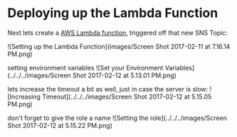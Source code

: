 
Deploying up the Lambda Function
===

Next lets create a [AWS Lambda function](https://console.aws.amazon.com/lambda/home), triggered off that new SNS Topic: 

![Setting up the Lambda Function](images/Screen Shot 2017-02-11 at 7.16.14 PM.png)


setting environment variables
![Set your Environment Variables](../../../images/Screen Shot 2017-02-12 at 5.13.01 PM.png)


lets increase the timeout a bit as well, just in case the server is slow:
![Increasing Timeout](../../../images/Screen Shot 2017-02-12 at 5.15.05 PM.png)


don't forget to give the role a name
![Setting the role](../../../images/Screen Shot 2017-02-12 at 5.15.22 PM.png)
